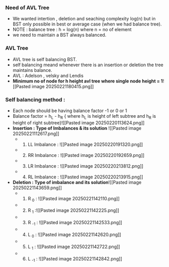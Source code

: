 ### **Need of AVL Tree**
- We wanted intertion , deletion and seaching  complexity log(n) but in BST only possible in best or average case (when we had balance tree).
- NOTE : balance tree : h = log(n) where n = no of element
- we need to maintain a BST always balanced. 



### **AVL Tree**
- AVL tree is self balancing BST.
- self balancing meand whenever there is an insertion or deletion the tree maintains balance.
- AVL : Adelson , velsky and Lendis 
- **Minimum no of node for h height avl tree where single node height = 1**![[Pasted image 20250221180415.png]]
### Self balancing method :
- Each node should be having balance factor -1 or 0 or 1 
- Balance factor = h<sub>L</sub> - h<sub>R</sub>  { where h<sub>L</sub> is height of left subtree and h<sub>R</sub> is height of right subtree}![[Pasted image 20250220113624.png]]
- **Insertion :  Type of Imbalances & its solution** ![[Pasted image 20250221112617.png]]
	- 1. LL Imbalance : ![[Pasted image 20250220191320.png]]
	- 2. RR Imbalance : ![[Pasted image 20250220192659.png]]
	- 3. LR Imbalance : ![[Pasted image 20250220213812.png]]
	- 4. RL Imbalance : ![[Pasted image 20250220213915.png]]
- **Deletion : Type of imbalance and its solution**![[Pasted image 20250221143659.png]]
	- 1. R <sub>0</sub> : ![[Pasted image 20250221142110.png]]
	- 2. R <sub>1</sub> :![[Pasted image 20250221142225.png]]
	- 3. R <sub>-1</sub> : ![[Pasted image 20250221142533.png]]
	- 4. L <sub>0</sub> : ![[Pasted image 20250221142620.png]]
	- 5. L <sub>1</sub> : ![[Pasted image 20250221142722.png]]
	- 6. L <sub>-1</sub> : ![[Pasted image 20250221142842.png]]
		
